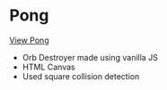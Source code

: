 # Pong

[View Pong](https://brixsta.github.io/Pong/)

- Orb Destroyer made using vanilla JS
- HTML Canvas
- Used square collision detection
